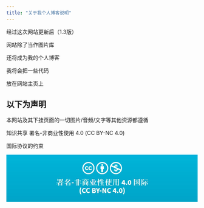 ```yaml
---
title: "关于我个人博客说明"
---
```

经过这次网站更新后（1.3版）  

网站除了当作图片库  

还将成为我的个人博客

我将会把一些代码

放在网站主页上

##                                    以下为声明

 本网站及其下挂页面的一切图片/音频/文字等其他资源都遵循  

 知识共享 署名-非商业性使用 4.0 (CC BY-NC 4.0)  

 国际协议的约束  

 ![5c3af69f78ca7](\5c3af69f78ca7.jpg)

















































